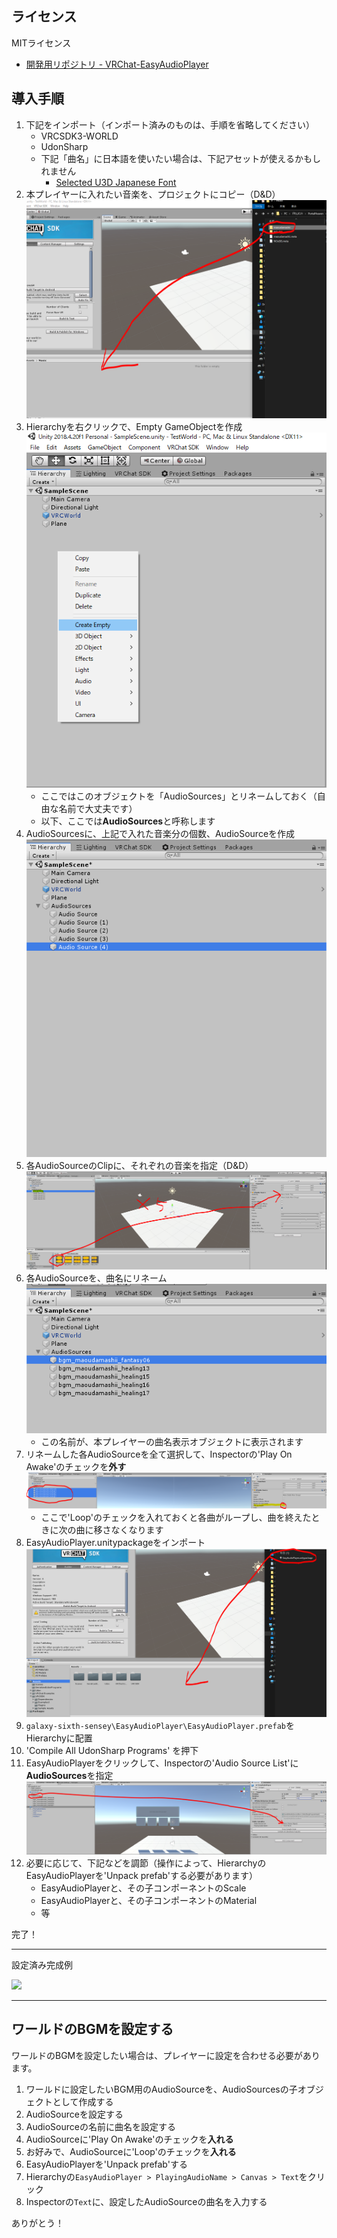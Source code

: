## ライセンス

MITライセンス

- [開発用リポジトリ - VRChat-EasyAudioPlayer](https://github.com/aiya000/VRChat-EasyAudioPlayer)

## 導入手順

1. 下記をインポート（インポート済みのものは、手順を省略してください）
    - VRCSDK3-WORLD
    - UdonSharp
    - 下記「曲名」に日本語を使いたい場合は、下記アセットが使えるかもしれません
        - [Selected U3D Japanese Font](https://assetstore.unity.com/packages/2d/fonts/selected-u3d-japanese-font-337)
1. 本プレイヤーに入れたい音楽を、プロジェクトにコピー（D&D）  
   ![](1.PNG)
1. Hierarchyを右クリックで、Empty GameObjectを作成  
   ![](2.PNG)
    - ここではこのオブジェクトを「AudioSources」とリネームしておく（自由な名前で大丈夫です）
    - 以下、ここでは**AudioSources**と呼称します
1. AudioSourcesに、上記で入れた音楽分の個数、AudioSourceを作成  
   ![](3.PNG)
1. 各AudioSourceのClipに、それぞれの音楽を指定（D&D）  
   ![](4.PNG)
1. 各AudioSourceを、曲名にリネーム  
   ![](5.PNG)
   - この名前が、本プレイヤーの曲名表示オブジェクトに表示されます
1. リネームした各AudioSourceを全て選択して、Inspectorの'Play On Awake'のチェックを**外す**  
   ![](6.PNG)
   - ここで'Loop'のチェックを入れておくと各曲がループし、曲を終えたときに次の曲に移さなくなります
1. EasyAudioPlayer.unitypackageをインポート  
   ![](7.PNG)
1. `galaxy-sixth-sensey\EasyAudioPlayer\EasyAudioPlayer.prefab`をHierarchyに配置
1. 'Compile All UdonSharp Programs' を押下
1. EasyAudioPlayerをクリックして、Inspectorの'Audio Source List'に**AudioSources**を指定  
   ![](8.PNG)
1. 必要に応じて、下記などを調節（操作によって、HierarchyのEasyAudioPlayerを'Unpack prefab'する必要があります）
    - EasyAudioPlayerと、その子コンポーネントのScale
    - EasyAudioPlayerと、その子コンポーネントのMaterial
    - 等

完了！

- - - - -

設定済み完成例

[![](https://img.youtube.com/vi/HOQmMhuBhUE/0.jpg)](https://www.youtube.com/watch?v=HOQmMhuBhUE)

- - - - -

## ワールドのBGMを設定する

ワールドのBGMを設定したい場合は、プレイヤーに設定を合わせる必要があります。

1. ワールドに設定したいBGM用のAudioSourceを、AudioSourcesの子オブジェクトとして作成する
1. AudioSourceを設定する
1. AudioSourceの名前に曲名を設定する
1. AudioSourceに'Play On Awake'のチェックを**入れる**
1. お好みで、AudioSourceに'Loop'のチェックを**入れる**
1. EasyAudioPlayerを'Unpack prefab'する
1. Hierarchyの`EasyAudioPlayer > PlayingAudioName > Canvas > Text`をクリック
1. Inspectorの`Text`に、設定したAudioSourceの曲名を入力する

ありがとう！
